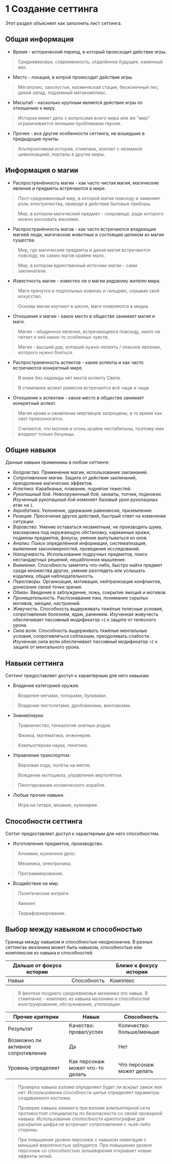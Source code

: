 # 1 Создание сеттинга

Этот раздел объясняет как заполнить лист сеттинга.

## Общая информация

- Время - исторический период, в который происходит действие игры.

>Средневековье, современность, отдалённое будущее, каменный век.

- Место - локация, в котрой проихсодит действие игры. 

>Мегаполис, захолустье, космическая стация, бесконечный лес, дикий запад, подземный мегакомплекс.

- Масштаб - насколько крупным является действие игры по отношению к миру.

>Истории имеет дело с вопросами всего мира или же "мир" ограничивается личными проблемами героев.

- Прочее - все другие особенности сеттинга, не вошедшие в предыдущие пункты.

>Альтернативная история, стимпанк, контакт с неземной цивилизацией, порталы в другие миры.

## Информация о магии

- Распростренённость магии - как часто чистая магия, магические явления и предметы встречаются в мире.

>Пост-средневековый мир, в которой магия повсюду и заменяет роль электричества, приводя в действие бытовые приборы.
>
>Мир, в котором магический предмет - сокровище, ради которого можно рисковать жизнями.

- Распространённость магов - как часто встречаются владеющие магией люди, магические животные и состоящие целиком из магии существа.

>Мир, где магические предметы и дикая магия встречаются повсюду, но самих магов крайне мало.
>
>Мир, в котором единственный источник магии - сами заклинатели.

- Известность магии - известно ли о магии рядовому жителю мира.

>Маги прячутся в подпольных ковенах и гильдиях, скрывая своё искусство.
>
>Основы магии изучают в школе, маги появляются в медиа.

- Отношение к магии - какое место в обществе занимает магия и маги.

>Магия - обыденное явление, встречающееся повсюду, никто не питает к ней каких-то особенных чувств.
>
>Магия - высший дар, который нужно лелеять / опасное явление, которого нужно бояться.

- Распространенность аспектов - какие аспекты и как часто встречаются конкретный мире.

>В мире без надежды нет места аспекту Света.
>
>В стимпанке аспект ремесла встречается всё чаще и чаще.

- Отношение к аспектам - какое место в обществе занимает конкретный аспект.

>Магия крови и оживление мертвецов запрещены, в то время как свет превозносится.
>
>Считается, что молния и огонь крайне нестабильны, поэтому ими владеют только безумцы.

## Общие навыки

Данные навыки применимы в любом сеттинге:
- _Колдовство_.
  Применение магии, использование заклинаний.
- _Сопротивление магии_.
  Защита от действия заклинаний, преодоление магических эффектов.
- _Атлетика_.
  Карабканье, плавание, поднятие тяжестей.
- _Рукопашный бой_.
  Невооруженный бой, захваты, толчки, подножки.
  Изученный рукопашный бой изменяет базовый урон рукопашных атак на `1`.
- _Акробатика_.
  Уклонение, удержание равновесия, приземление.
- _Реакция_.
  Пресечение других действий, быстрый ответ на изменение ситуации.
- _Воровство_.
  Умение оставаться незаметным, не производить шума, маскировка под окружающую обстановку,
  карманные кражи, подмены предметов, фокусы, умение выпутываться из оков.
- _Анализ_.
  Поиск определённой информации, систематизация, выявление закономерностей, проведение исследований.
- _Находчивость_.
  Использование подручных предметов, поиск нестандартных решений, нешаблонное мышление.
- _Внимание_.
  Способность заметить что-либо, быстро найти предмет среди множества других, 
  умение разглядеть или услышать издалека, общая наблюдательность.
- _Переговоры_.
  Организация, мотивация, нейтрализация конфликтов, донесение своей точки зрения.
- _Обман_.
  Введение в заблуждение, ложь, сокрытие эмоций и мотивов.
- _Проницательность_.
  Распознавание лжи, понимание скрытых мотивов, эмоции, настроений.
- _Живучесть_.
  Способность выдерживать тяжёлые телесные условия, сопротивление болезням, ядам, ранениям.
  Изученная живучесть обеспечивает пассивный модификатор `+2` к защите от телесного урона.
- _Сила воли_.
  Способность выдерживать тяжёлые ментальные условия, сопротивляться соблазнам, преодолевать слабости.
  Изученная сила воли обеспечивает пассивный модификатор `+2` к защите от ментального урона. 

## Навыки сеттинга

Сеттинг предоставляет доступ к характерным для него навыкам.

- Владение категорией оружия.

>Владение мечами, топорами, булавами.
>
>Владение пистолетами, дробовиками, винтовками.

- Знания/науки.

>Травничество, генеалогия знатных родов.
>
>Физика, математика, инженерия.
>
>Компьютерная наука, генетика.

- Управление транспортом.

>Верховая езда, полёты на метле.
>
>Вождение мотоцикла, управление вертолётом.
>
>Пилотирование космического корабля.

- Любые прочие навыки.

>Игра на гитаре, вязание, кулинария.

## Способности сеттинга

Сеттиг предоставляет доступ к характерным для него способностям.

- Изготовление предметов, производство.

>Алхимия, кузнечное дело.
>
>Механика, электроника.
>
>Программирование.

- Воздействие на мир.

>Политические интриги.
>
>Хаккинг.
>
>Терраформирование.

## Выбор между навыком и способностью

Граница между навыком и способностью неоднозначна.
В разных сеттингах _механика_ может быть навыком, способностью или комплексом из навыка и способностей.

Дальше от фокуса истории | | Ближе к фокусу истории
-|-|-
Навык | Способность | Комплекс

>В фентези позднего средневековья _механика_ это навык.
>В стимпанке - комплекс из навыка _механики_ и способностей _конструирования_, _обслуживания_, _утилизации_.

Прочие критерии | Навык | Способность
-|-|-
Результат | Качество: провал/успех | Количество: больше/меньше
Возможно ли активное сопротивление | Да | Нет
Уровень определяет | Как персонаж может что-то делать | Что персонаж может делать

>Проверка навыка _взлома_ определяет будет ли вскрыт замок или нет.
>Использование способности _шитья_ определяет параметры создаваемого костюма.
>
>Проверке навыка _хаккинга_ при взломе компьютерной сети противостоят специалисты по безопасности со своей проверкой навыка.
>Использование спопосбности _криптографии_ для раскрытия шифра не встречает сопротивления с чьей-либо стороны.
>
>При повышении уровня персонаж с навыком _навигации_ с меньшей вероятностью заблудится.
>При повышении уровня персонаж со способностью _зельеварения_ открывает новые эффекты зелий.